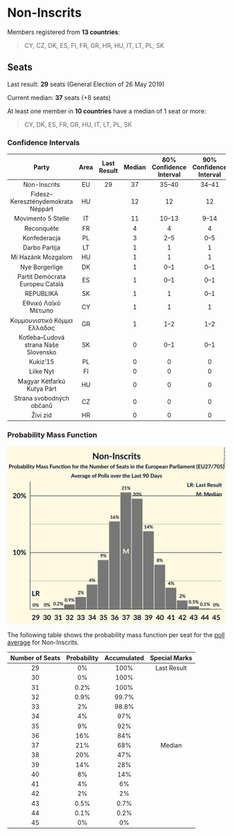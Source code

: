 # Non-Inscrits

Members registered from **13 countries**:

> CY, CZ, DK, ES, FI, FR, GR, HR, HU, IT, LT, PL, SK

## Seats

Last result: **29** seats (General Election of 26 May 2019)

Current median: **37** seats (+8 seats)

At least one member in **10 countries** have a median of 1 seat or more:

> CY, DK, ES, FR, GR, HU, IT, LT, PL, SK

### Confidence Intervals

| Party | Area | Last Result | Median | 80% Confidence Interval | 90% Confidence Interval | 95% Confidence Interval | 99% Confidence Interval |
|:-----:|:----:|:-----------:|:------:|:-----------------------:|:-----------------------:|:-----------------------:|:-----------------------:|
| Non-Inscrits | EU | 29 | 37 | 35–40 | 34–41 | 33–41 | 32–43 |
| Fidesz–Kereszténydemokrata Néppárt | HU | | 12 | 12 | 12 | 12 | 12 |
| Movimento 5 Stelle | IT | | 11 | 10–13 | 9–14 | 9–15 | 9–15 |
| Reconquête | FR | | 4 | 4 | 4 | 4 | 4 |
| Konfederacja | PL | | 3 | 2–5 | 0–5 | 0–5 | 0–6 |
| Darbo Partija | LT | | 1 | 1 | 1 | 1 | 1 |
| Mi Hazánk Mozgalom | HU | | 1 | 1 | 1 | 1 | 1 |
| Nye Borgerlige | DK | | 1 | 0–1 | 0–1 | 0–2 | 0–2 |
| Partit Demòcrata Europeu Català | ES | | 1 | 0–1 | 0–1 | 0–1 | 0–2 |
| REPUBLIKA | SK | | 1 | 1 | 0–1 | 0–1 | 0–2 |
| Εθνικό Λαϊκό Μέτωπο | CY | | 1 | 1 | 1 | 1 | 1 |
| Κομμουνιστικό Κόμμα Ελλάδας | GR | | 1 | 1–2 | 1–2 | 1–2 | 1–2 |
| Kotleba–Ľudová strana Naše Slovensko | SK | | 0 | 0–1 | 0–1 | 0–1 | 0–1 |
| Kukiz’15 | PL | | 0 | 0 | 0 | 0 | 0 |
| Liike Nyt | FI | | 0 | 0 | 0 | 0 | 0 |
| Magyar Kétfarkú Kutya Párt | HU | | 0 | 0 | 0 | 0 | 0 |
| Strana svobodných občanů | CZ | | 0 | 0 | 0 | 0 | 0 |
| Živi zid | HR | | 0 | 0 | 0 | 0 | 0 |

### Probability Mass Function

![Graph with seats probability mass function not yet produced](average-2022-06-30-seats-pmf-non-inscrits.png "Seats Probability Mass Function")

The following table shows the probability mass function per seat for the [poll average](average-2022-06-30.html) for Non-Inscrits.

| Number of Seats | Probability | Accumulated | Special Marks |
|:---------------:|:-----------:|:-----------:|:-------------:|
| 29 | 0% | 100% | Last Result |
| 30 | 0% | 100% |  |
| 31 | 0.2% | 100% |  |
| 32 | 0.9% | 99.7% |  |
| 33 | 2% | 98.8% |  |
| 34 | 4% | 97% |  |
| 35 | 9% | 92% |  |
| 36 | 16% | 84% |  |
| 37 | 21% | 68% | Median |
| 38 | 20% | 47% |  |
| 39 | 14% | 28% |  |
| 40 | 8% | 14% |  |
| 41 | 4% | 6% |  |
| 42 | 2% | 2% |  |
| 43 | 0.5% | 0.7% |  |
| 44 | 0.1% | 0.2% |  |
| 45 | 0% | 0% |  |



